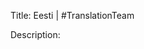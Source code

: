 Title: Eesti | #TranslationTeam

Description:

<!--- URL: https://www.youtube.com/playlist?list=PL1yhyLyBfE6T8duq-YNBcMvgtmLJdxC8U -->
